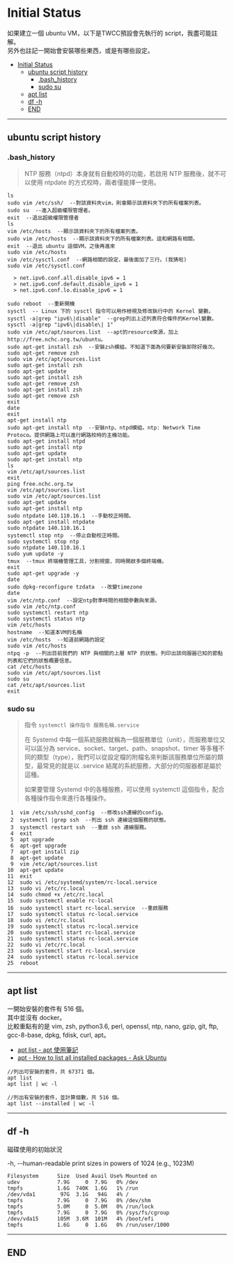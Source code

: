 # Initial Status

如果建立一個 ubuntu VM，以下是TWCC預設會先執行的 script，我盡可能註解。  
另外也註記一開始會安裝哪些東西，或是有哪些設定。

<!-- TOC -->

- [Initial Status](#initial-status)
  - [ubuntu script history](#ubuntu-script-history)
    - [.bash_history](#bash_history)
    - [sudo su](#sudo-su)
  - [apt list](#apt-list)
  - [df -h](#df-h)
  - [END](#end)

<!-- /TOC -->

---

## ubuntu script history

### .bash_history

> NTP 服務（ntpd）本身就有自動校時的功能，若啟用 NTP 服務後，就不可以使用 ntpdate 的方式校時，兩者僅能擇一使用。

```{bach}
ls  
sudo vim /etc/ssh/  --對該資料夾vim，則會顯示該資料夾下的所有檔案列表。  
sudo su  --進入超級權限管理者。  
exit  --退出超級權限管理者
ls  
vim /etc/hosts  --顯示該資料夾下的所有檔案列表。  
sudo vim /etc/hosts  --顯示該資料夾下的所有檔案列表。這和網路有相關。  
exit  --退出 ubuntu 這個VM，之後再進來  
sudo vim /etc/hosts  
vim /etc/sysctl.conf  --網路相關的設定，最後面加了三行。(我猜啦)
sudo vim /etc/sysctl.conf

  > net.ipv6.conf.all.disable_ipv6 = 1  
  > net.ipv6.conf.default.disable_ipv6 = 1  
  > net.ipv6.conf.lo.disable_ipv6 = 1

sudo reboot  --重新開機  
sysctl  -- Linux 下的 sysctl 指令可以用作檢視及修改執行中的 Kernel 變數。  
sysctl -a|grep "ipv6\|disable"  --grep列出上述列表符合條件的Kernel變數。  
sysctl -a|grep "ipv6\|disable\| 1"  
sudo vim /etc/apt/sources.list  --apt的resource來源，加上 http://free.nchc.org.tw/ubuntu。  
sudo apt-get install zsh  --安裝zsh模組。不知道下面為何要新安裝卸除好幾次。  
sudo apt-get remove zsh
sudo vim /etc/apt/sources.list
sudo apt-get install zsh
sudo apt-get update
sudo apt-get install zsh
sudo apt-get remove zsh
sudo apt-get install zsh
sudo apt-get remove zsh
exit
date
exit
apt-get install ntp
sudo apt-get install ntp  --安裝ntp、ntpd模組。ntp: Network Time Protoco。提供網路上可以進行網路校時的主機功能。  
sudo apt-get install ntpd  
sudo apt-get install ntp  
sudo apt-get update  
sudo apt-get install ntp  
ls  
vim /etc/apt/sources.list  
exit  
ping free.nchc.org.tw  
vim /etc/apt/sources.list  
sudo vim /etc/apt/sources.list  
sudo apt-get update  
sudo apt-get install ntp  
sudo ntpdate 140.110.16.1  --手動校正時間。  
sudo apt-get install ntpdate  
sudo ntpdate 140.110.16.1  
systemctl stop ntp  --停止自動校正時間。  
sudo systemctl stop ntp  
sudo ntpdate 140.110.16.1  
sudo yum update -y  
tmux  --tmux 終端機管理工具，分割視窗、同時開啟多個終端機。  
exit  
sudo apt-get upgrade -y  
date  
sudo dpkg-reconfigure tzdata  --改變timezone  
date  
vim /etc/ntp.conf  --設定ntp對準時間的相關參數與來源。  
sudo vim /etc/ntp.conf  
sudo systemctl restart ntp  
sudo systemctl status ntp  
vim /etc/hosts  
hostname  --知道本VM的名稱  
vim /etc/hosts  --知道前網路的設定  
sudo vim /etc/hosts  
ntpq -p  --列出目前我們的 NTP 與相關的上層 NTP 的狀態。列印出該伺服器已知的節點列表和它們的狀態概要信息。  
cat /etc/hosts  
sudo vim /etc/apt/sources.list  
sudo su  
cat /etc/apt/sources.list  
exit  
```

### sudo su

> 指令 `systemctl 操作指令 服務名稱.service`
>  
> 在 Systemd 中每一個系統服務就稱為一個服務單位（unit），而服務單位又可以區分為 service、socket、target、path、snapshot、timer 等多種不同的類型（type），我們可以從設定檔的附檔名來判斷該服務單位所屬的類型，最常見的就是以 .service 結尾的系統服務，大部分的伺服器都是屬於這種。  
>  
> 如果要管理 Systemd 中的各種服務，可以使用 systemctl 這個指令，配合各種操作指令來進行各種操作。  

```{bach}
 1  vim /etc/ssh/sshd_config  --修改ssh連線的config。  
 2  systemctl |grep ssh  --列出 ssh 連線這個服務的狀態。  
 3  systemctl restart ssh  --重啟 ssh 連線服務。
 4  exit
 5  apt upgrade
 6  apt-get upgrade
 7  apt-get install zip
 8  apt-get update
 9  vim /etc/apt/sources.list
10  apt-get update
11  exit
12  sudo vi /etc/systemd/system/rc-local.service
13  sudo vi /etc/rc.local
14  sudo chmod +x /etc/rc.local
15  sudo systemctl enable rc-local
16  sudo systemctl start rc-local.service  --重啟服務
17  sudo systemctl status rc-local.service
18  sudo vi /etc/rc.local
19  sudo systemctl status rc-local.service
20  sudo systemctl start rc-local.service
21  sudo systemctl status rc-local.service
22  sudo vi /etc/rc.local
23  sudo systemctl start rc-local.service
24  sudo systemctl status rc-local.service
25  reboot
```

---

## apt list

一開始安裝的套件有 516 個。  
其中並沒有 docker。  
比較重點有的是 vim, zsh, python3.6, perl, openssl, ntp, nano, gzip, git, ftp, gcc-8-base, dpkg, fdisk, curl, apt。

- [apt list - apt 使用筆記](https://foreachsam.github.io/book-util-apt/book/content/command/apt/apt-list/)
- [apt - How to list all installed packages - Ask Ubuntu](https://askubuntu.com/questions/17823/how-to-list-all-installed-packages)

```{bash}
//列出可安裝的套件，共 67371 個。
apt list
apt list | wc -l

//列出有安裝的套件，並計算個數，共 516 個。
apt list --installed | wc -l
```

---

## df -h

磁碟使用的初始狀況

-h, --human-readable  print sizes in powers of 1024 (e.g., 1023M)

```{bash}
Filesystem      Size  Used Avail Use% Mounted on
udev            7.9G     0  7.9G   0% /dev
tmpfs           1.6G  740K  1.6G   1% /run
/dev/vda1        97G  3.1G   94G   4% /
tmpfs           7.9G     0  7.9G   0% /dev/shm
tmpfs           5.0M     0  5.0M   0% /run/lock
tmpfs           7.9G     0  7.9G   0% /sys/fs/cgroup
/dev/vda15      105M  3.6M  101M   4% /boot/efi
tmpfs           1.6G     0  1.6G   0% /run/user/1000
```

---

## END
